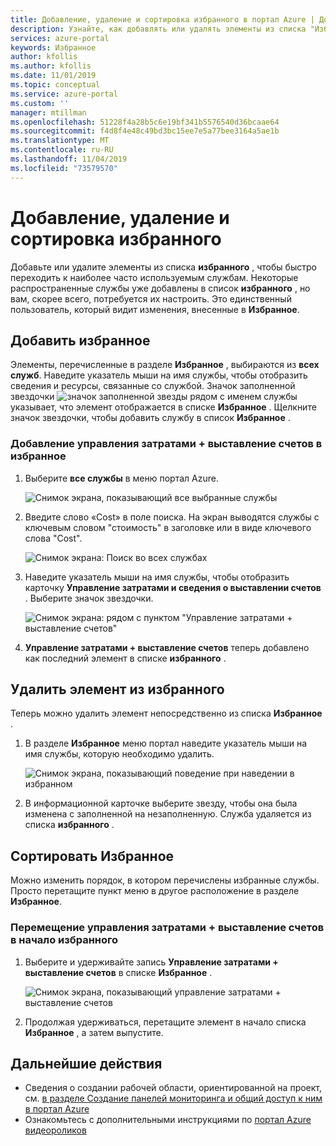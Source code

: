 ```yaml
---
title: Добавление, удаление и сортировка избранного в портал Azure | Документация Майкрософт
description: Узнайте, как добавлять или удалять элементы из списка "Избранное" и сортировать порядок элементов.
services: azure-portal
keywords: Избранное
author: kfollis
ms.author: kfollis
ms.date: 11/01/2019
ms.topic: conceptual
ms.service: azure-portal
ms.custom: ''
manager: mtillman
ms.openlocfilehash: 51228f4a28b5c6e19bf341b5576540d36bcaae64
ms.sourcegitcommit: f4d8f4e48c49bd3bc15ee7e5a77bee3164a5ae1b
ms.translationtype: MT
ms.contentlocale: ru-RU
ms.lasthandoff: 11/04/2019
ms.locfileid: "73579570"
---
```

# <a name="add-remove-and-sort-favorites"></a>Добавление, удаление и сортировка избранного

Добавьте или удалите элементы из списка **избранного** , чтобы быстро переходить к наиболее часто используемым службам. Некоторые распространенные службы уже добавлены в список **избранного** , но вам, скорее всего, потребуется их настроить. Это единственный пользователь, который видит изменения, внесенные в **Избранное**.

## <a name="add-a-favorite"></a>Добавить избранное

Элементы, перечисленные в разделе **Избранное** , выбираются из **всех служб**. Наведите указатель мыши на имя службы, чтобы отобразить сведения и ресурсы, связанные со службой. Значок заполненной звездочки ![значок заполненной звезды](./media/azure-portal-add-remove-sort-favorites/azure-portal-favorites-graystar.png) рядом с именем службы указывает, что элемент отображается в списке **Избранное** . Щелкните значок звездочки, чтобы добавить службу в список **Избранное** .

### <a name="add-cost-management--billing-to-favorites"></a>Добавление управления затратами + выставление счетов в избранное

1. Выберите **все службы** в меню портал Azure.

    ![Снимок экрана, показывающий все выбранные службы](./media/azure-portal-add-remove-sort-favorites/azure-portal-favorites-new-all-services.png)

1. Введите слово «Cost» в поле поиска. На экран выводятся службы с ключевым словом "стоимость" в заголовке или в виде ключевого слова "Cost".

   ![Снимок экрана: Поиск во всех службах](./media/azure-portal-add-remove-sort-favorites/azure-portal-favorites-find-service.png)

1. Наведите указатель мыши на имя службы, чтобы отобразить карточку **Управление затратами и сведения о выставлении счетов** . Выберите значок звездочки.

   ![Снимок экрана: рядом с пунктом "Управление затратами + выставление счетов"](./media/azure-portal-add-remove-sort-favorites/azure-portal-favorites-add.png)

1. **Управление затратами + выставление счетов** теперь добавлено как последний элемент в списке **избранного** .

## <a name="remove-an-item-from-favorites"></a>Удалить элемент из избранного

Теперь можно удалить элемент непосредственно из списка **Избранное** .

1. В разделе **Избранное** меню портал наведите указатель мыши на имя службы, которую необходимо удалить.

   ![Снимок экрана, показывающий поведение при наведении в избранном](./media/azure-portal-add-remove-sort-favorites/azure-portal-favorites-remove.png)

2. В информационной карточке выберите звезду, чтобы она была изменена с заполненной на незаполненную. Служба удаляется из списка **избранного** .

## <a name="sort-favorites"></a>Сортировать Избранное

Можно изменить порядок, в котором перечислены избранные службы. Просто перетащите пункт меню в другое расположение в разделе **Избранное**.

### <a name="move-cost-management--billing-to-the-top-of-favorites"></a>Перемещение управления затратами + выставление счетов в начало избранного

1. Выберите и удерживайте запись **Управление затратами + выставление счетов** в списке **Избранное** .

   ![Снимок экрана, показывающий управление затратами + выставление счетов](./media/azure-portal-add-remove-sort-favorites/azure-portal-favorites-sort.png)

1. Продолжая удерживаться, перетащите элемент в начало списка **Избранное** , а затем выпустите.

## <a name="next-steps"></a>Дальнейшие действия

* Сведения о создании рабочей области, ориентированной на проект, см. [в разделе Создание панелей мониторинга и общий доступ к ним в портал Azure](../azure-portal/azure-portal-dashboards.md)
* Ознакомьтесь с дополнительными инструкциями по [портал Azure видеороликов](https://www.youtube.com/playlist?list=PLLasX02E8BPBKgXP4oflOL29TtqTzwhxR)